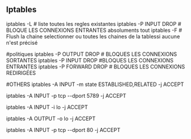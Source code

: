 ## Iptables

iptables -L # liste toutes les regles existantes
iptables -P INPUT DROP # BLOQUE LES CONNEXIONS ENTRANTES absoluments tout
iptables -F # Flush la chaine selectionner ou toutes les chaines  de la tablessi aucune n'est précisé

#politiques
iptables -P OUTPUT DROP # BLOQUES LES CONNEXIONS SORTANTES
iptables -P INPUT DROP #BLOQUES LES CONNEXIONS ENTRANTES
iptables -P FORWARD DROP # BLOQUES LES CONNEXIONS REDIRIGÉES

#OTHERS
iptables -A INPUT -m state ESTABLISHED,RELATED -j ACCEPT

iptables -A INPUT -p tcp --dport 5789 -j ACCEPT

iptables -A INPUT -i lo -j ACCEPT

iptables -A OUTPUT -o lo -j ACCEPT

iptables -A INPUT -p tcp --dport 80 -j ACCEPT








